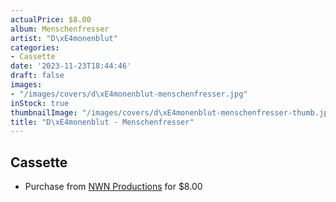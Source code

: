 ```yaml
---
actualPrice: $8.00
album: Menschenfresser
artist: "D\xE4monenblut"
categories:
- Cassette
date: '2023-11-23T18:44:46'
draft: false
images:
- "/images/covers/d\xE4monenblut-menschenfresser.jpg"
inStock: true
thumbnailImage: "/images/covers/d\xE4monenblut-menschenfresser-thumb.jpg"
title: "D\xE4monenblut - Menschenfresser"
---
```


## Cassette
* Purchase from [NWN Productions](http://shop.nwnprod.com/index.php?route=product/product&path=73&product_id=40896&sort=pd.name&order=ASC) for $8.00
